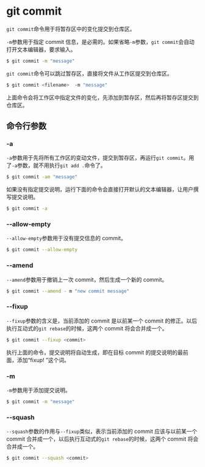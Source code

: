 # git commit

`git commit`命令用于将暂存区中的变化提交到仓库区。

`-m`参数用于指定 commit 信息，是必需的。如果省略`-m`参数，`git commit`会自动打开文本编辑器，要求输入。

```bash
$ git commit -m "message"
```

`git commit`命令可以跳过暂存区，直接将文件从工作区提交到仓库区。

```bash
$ git commit <filename>  -m "message"
```

上面命令会将工作区中指定文件的变化，先添加到暂存区，然后再将暂存区提交到仓库区。

## 命令行参数

### -a

`-a`参数用于先将所有工作区的变动文件，提交到暂存区，再运行`git commit`。用了`-a`参数，就不用执行`git add .`命令了。

```bash
$ git commit -am "message"
```

如果没有指定提交说明，运行下面的命令会直接打开默认的文本编辑器，让用户撰写提交说明。

```bash
$ git commit -a
```

### --allow-empty

`--allow-empty`参数用于没有提交信息的 commit。

```bash
$ git commit --allow-empty
```

### --amend

`--amend`参数用于撤销上一次 commit，然后生成一个新的 commit。

```bash
$ git commit --amend - m "new commit message"
```

### --fixup

`--fixup`参数的含义是，当前添加的 commit 是以前某一个 commit 的修正。以后执行互动式的`git rebase`的时候，这两个 commit 将会合并成一个。

```bash
$ git commit --fixup <commit>
```

执行上面的命令，提交说明将自动生成，即在目标 commit 的提交说明的最前面，添加“fixup! ”这个词。

### -m

`-m`参数用于添加提交说明。

```bash
$ git commit -m "message"
```

### --squash

`--squash`参数的作用与`--fixup`类似，表示当前添加的 commit 应该与以前某一个 commit 合并成一个，以后执行互动式的`git rebase`的时候，这两个 commit 将会合并成一个。

```bash
$ git commit --squash <commit>
```
